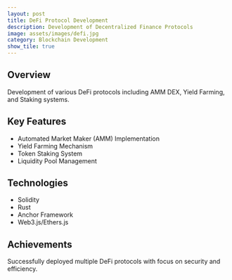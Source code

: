 ```yaml
---
layout: post
title: DeFi Protocol Development
description: Development of Decentralized Finance Protocols
image: assets/images/defi.jpg
category: Blockchain Development
show_tile: true
---
```


## Overview
Development of various DeFi protocols including AMM DEX, Yield Farming, and Staking systems.

## Key Features
- Automated Market Maker (AMM) Implementation
- Yield Farming Mechanism
- Token Staking System
- Liquidity Pool Management

## Technologies
- Solidity
- Rust
- Anchor Framework
- Web3.js/Ethers.js

## Achievements
Successfully deployed multiple DeFi protocols with focus on security and efficiency. 